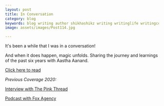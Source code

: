 ```yaml
---
layout: post
title: In Conversation
category: blog
keywords: blog writing author shikhashikz writing writinglife writingcommunity authorinterview
image: assets/images/Post114.jpg

---
```


It's been a while that I was in a conversation!

And when it does happen, magic unfolds. Sharing the journey and learnings of the past six years with Aastha Aanand.

[Click here to read](https://aasthaanand.wordpress.com/2021/07/24/author-interview-with-shikha-pakhide/)

*Previous Coverage 2020:*

[Interview with The Pink Thread](https://www.thepinkthread.com/post/shikha-pakhide-the-leader-and-the-reader)

[Podcast with Fox Agency](https://fox.agency/clientside/podcasts/shikha-pakhide/)



